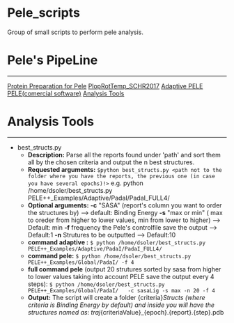 # Pele_scripts
Group of small scripts to perform pele analysis.

# Pele's PipeLine
-------------------------------
[Protein Preparation for Pele](https://github.com/Jelisa/mut-prep4pele)
[PlopRotTemp_SCHR2017](https://github.com/miniaoshi/PlopRotTemp_S_2017)
[Adaptive PELE](https://github.com/AdaptivePELE/AdaptivePELE)
[PELE(comercial software)](https://pele.bsc.es/pele.wt)
[Analysis Tools](https://github.com/miniaoshi/Pele_scripts)

# Analysis Tools
-------------------
- best_structs.py
    - **Description:** Parse all the reports found under 'path' and sort them all by the chosen criteria and output the n best structures.
    - **Requested arguments:**
    `$python best_structs.py <path not to the folder where you have the reports, the previous one (in case you have several epochs)!>`
    e.g. python /home/dsoler/best_structs.py PELE++_Examples/Adaptive/PadaI/PadaI_FULL4/
    - **Optional arguments:**
    **-c** "SASA" (report's column you want to order the structures by) --> default: Binding Energy
    **-s** "max or min" ( max to oreder from higher to lower values, min from lower to higher) --> Default: min
    **-f** frequency the Pele's controlfile save the output --> Default:1
    **-n** Strutures to be outputted --> Default:10
    - **command adaptive :**
    `$ python /home/dsoler/best_structs.py PELE++_Examples/Adaptive/PadaI/PadaI_FULL4/`
    - **command pele:**
    `$ python /home/dsoler/best_structs.py PELE++_Examples/Global/PadaI/ -f 4`
    - **full command pele** (output 20 strutures sorted by sasa from higher to lower values taking into account PELE save the output every 4 steps):
    `$ python /home/dsoler/best_structs.py PELE++_Examples/Global/PadaI/   -c sasaLig -s max -n 20 -f 4`
    - **Output:**
The script will create a folder {criteria}_Structs (where criteria is Binding Energy by default) and inside you will have the structures named as: traj_{criteriaValue}_{epoch}.{report}.{step}.pdb